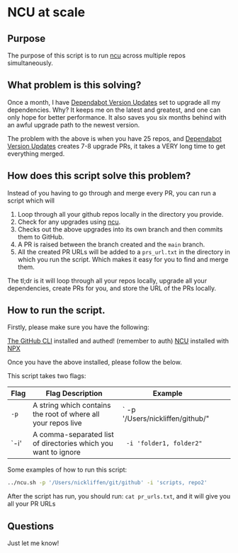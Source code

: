 # NCU at scale

## Purpose

The purpose of this script is to run [ncu](https://www.npmjs.com/package/npm-check-updates) across multiple repos simultaneously. 

## What problem is this solving?

Once a month, I have [Dependabot Version Updates](https://docs.github.com/en/code-security/dependabot/dependabot-version-updates/configuring-dependabot-version-updates) set to upgrade all my dependencies. Why? It keeps me on the latest and greatest, and one can only hope for better performance. It also saves you six months behind with an awful upgrade path to the newest version.

The problem with the above is when you have 25 repos, and [Dependabot Version Updates](https://docs.github.com/en/code-security/dependabot/dependabot-version-updates/configuring-dependabot-version-updates)  creates 7-8 upgrade PRs, it takes a VERY long time to get everything merged. 

## How does this script solve this problem?

Instead of you having to go through and merge every PR, you can run a script which will

1. Loop through all your github repos locally in the directory you provide. 
2. Check for any upgrades using [ncu](https://www.npmjs.com/package/npm-check-updates). 
3. Checks out the above upgrades into its own branch and then commits them to GitHub.
4. A PR is raised between the branch created and the `main` branch. 
5. All the created PR URLs will be added to a `prs_url.txt` in the directory in which you run the script. Which makes it easy for you to find and merge them. 

The tl;dr is it will loop through all your repos locally, upgrade all your dependencies, create PRs for you, and store the URL of the PRs locally. 

## How to run the script.

Firstly, please make sure you have the following:

[The GitHub CLI](https://cli.github.com/) installed and authed! (remember to auth)
[NCU](https://www.npmjs.com/package/npm-check-updates) installed with [NPX](https://www.npmjs.com/package/npx)  

Once you have the above installed, please follow the below. 

This script takes two flags:

| Flag | Flag Description                                               | Example                           |   |   |
|------|----------------------------------------------------------------|-----------------------------------|---|---|
| `-p` | A string which contains the root of where all your repos live  | ` -p '/Users/nickliffen/github/" |   |   |
| `-i' | A comma-separated list of directories which you want to ignore | ` -i 'folder1, folder2"` |   |   |

Some examples of how to run this script:

```bash
../ncu.sh -p '/Users/nickliffen/git/github' -i 'scripts, repo2'
```

After the script has run, you should run: `cat pr_urls.txt`, and it will give you all your PR URLs

## Questions

Just let me know!
